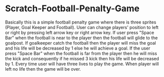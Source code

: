 # Scratch-Football-Penalty-Game
Basically this is a simple football penalty game where there is three sprites (Player, Goal Keeper and Football). User can change players' position to left or right by pressing left arrow key or right arrow key. If user press "Space Bar" when the football is near to the player then the football will glide to the goalpost. If goalkeeper catch the football then the player will miss the goal and his life will be decreased by 1 else he will achieve a goal. If the user press "Space Bar" when the football is far from the player then he will miss the kick and consequently if he missed 3 kick then his life will be decreased by 1. Every time user will have three lives to play the game. When player will left no life then the game will be over.
